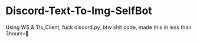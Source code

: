 # Discord-Text-To-Img-SelfBot
Using WS &amp; Tls_Client, fuck discord.py, btw shit code, made this in less than 3hours💀🐒
